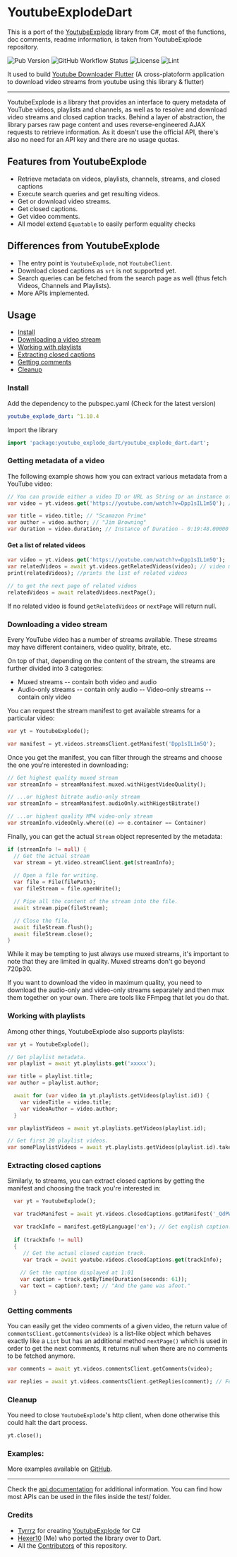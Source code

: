 # YoutubeExplodeDart
This is a port of the [YoutubeExplode] library from C#, most of the functions, doc comments, readme information, is taken from YoutubeExplode repository.

![Pub Version](https://img.shields.io/pub/v/youtube_explode_dart)
![GitHub Workflow Status](https://img.shields.io/github/actions/workflow/status/Hexer10/youtube_explode_dart/dart.yml?branch=master)
![License](https://img.shields.io/github/license/Hexer10/youtube_explode_dart)
![Lint](https://img.shields.io/badge/style-lint-4BC0F5.svg)

It used to build [Youtube Downloader Flutter](https://github.com/Hexer10/youtube_downloader_flutter) (A cross-platoform application to download video streams from youtube using this library & flutter)

---

YoutubeExplode is a library that provides an interface to query metadata of YouTube videos, playlists and channels, as well as to resolve and download video streams and closed caption tracks. Behind a layer of abstraction, the library parses raw page content and uses reverse-engineered AJAX requests to retrieve information. As it doesn't use the official API, there's also no need for an API key and there are no usage quotas.

## Features from YoutubeExplode

- Retrieve metadata on videos, playlists, channels, streams, and closed captions
- Execute search queries and get resulting videos.
- Get or download video streams.
- Get closed captions.
- Get video comments.
- All model extend `Equatable` to easily perform equality checks 

## Differences from YoutubeExplode

- The entry point is `YoutubeExplode`, not `YoutubeClient`.
- Download closed captions as `srt` is not supported yet.
- Search queries can be fetched from the search page as well (thus fetch Videos, Channels and Playlists).
- More APIs implemented.

## Usage
- [Install](#install)
- [Downloading a video stream](#downloading-a-video-stream)
- [Working with playlists](#working-with-playlists)
- [Extracting closed captions](#extracting-closed-captions)
- [Getting comments](#getting-comments)
- [Cleanup](#cleanup)

### Install

Add the dependency to the pubspec.yaml (Check for the latest version)
```yaml
youtube_explode_dart: ^1.10.4
```

Import the library
```dart
import 'package:youtube_explode_dart/youtube_explode_dart.dart';
```

### Getting metadata of a video
 The following example shows how you can extract various metadata from a YouTube video:

```dart
// You can provide either a video ID or URL as String or an instance of `VideoId`.
var video = yt.videos.get('https://youtube.com/watch?v=Dpp1sIL1m5Q'); // Returns a Video instance.

var title = video.title; // "Scamazon Prime"
var author = video.author; // "Jim Browning"
var duration = video.duration; // Instance of Duration - 0:19:48.00000
```

#### Get a list of related videos
```dart
var video = yt.videos.get('https://youtube.com/watch?v=Dpp1sIL1m5Q');
var relatedVideos = await yt.videos.getRelatedVideos(video); // video must be a Video instance.
print(relatedVideos); //prints the list of related videos

// to get the next page of related videos
relatedVideos = await relatedVideos.nextPage();
```

If no related video is found `getRelatedVideos` or `nextPage` will return null.

### Downloading a video stream
Every YouTube video has a number of streams available. These streams may have different containers, video quality, bitrate, etc.

On top of that, depending on the content of the stream, the streams are further divided into 3 categories:
- Muxed streams -- contain both video and audio
- Audio-only streams -- contain only audio
-- Video-only streams -- contain only video

You can request the stream manifest to get available streams for a particular video:


```dart
var yt = YoutubeExplode();

var manifest = yt.videos.streamsClient.getManifest('Dpp1sIL1m5Q');
```

Once you get the manifest, you can filter through the streams and choose the one you're interested in downloading:

```dart
// Get highest quality muxed stream
var streamInfo = streamManifest.muxed.withHigestVideoQuality();

// ...or highest bitrate audio-only stream
var streamInfo = streamManifest.audioOnly.withHigestBitrate()

// ...or highest quality MP4 video-only stream
var streamInfo.videoOnly.where((e) => e.container == Container)
```

Finally, you can get the actual `Stream` object represented by the metadata:

```dart
if (streamInfo != null) {
  // Get the actual stream
  var stream = yt.video.streamClient.get(streamInfo);
  
  // Open a file for writing.
  var file = File(filePath);
  var fileStream = file.openWrite();

  // Pipe all the content of the stream into the file.
  await stream.pipe(fileStream);

  // Close the file.
  await fileStream.flush();
  await fileStream.close();
}
```

While it may be tempting to just always use muxed streams, it's important to note that they are limited in quality. Muxed streams don't go beyond 720p30.

If you want to download the video in maximum quality, you need to download the audio-only and video-only streams separately and then mux them together on your own. There are tools like FFmpeg that let you do that.

### Working with playlists
Among other things, YoutubeExplode also supports playlists:
```dart
var yt = YoutubeExplode();

// Get playlist metadata.
var playlist = await yt.playlists.get('xxxxx');

var title = playlist.title;
var author = playlist.author;

  await for (var video in yt.playlists.getVideos(playlist.id)) {
    var videoTitle = video.title;
    var videoAuthor = video.author;
  }

var playlistVideos = await yt.playlists.getVideos(playlist.id);

// Get first 20 playlist videos.
var somePlaylistVideos = await yt.playlists.getVideos(playlist.id).take(20);
```

### Extracting closed captions
Similarly, to streams, you can extract closed captions by getting the manifest and choosing the track you're interested in:

```dart
  var yt = YoutubeExplode();

  var trackManifest = await yt.videos.closedCaptions.getManifest('_QdPW8JrYzQ')

  var trackInfo = manifest.getByLanguage('en'); // Get english caption.
  
  if (trackInfo != null)
  {
     // Get the actual closed caption track.
     var track = await youtube.videos.closedCaptions.get(trackInfo);
      
    // Get the caption displayed at 1:01
    var caption = track.getByTime(Duration(seconds: 61));
    var text = caption?.text; // "And the game was afoot."
  }
```

### Getting comments
You can easily get the video comments of a given video, the return value of `commentsClient.getComments(video)` is a list-like object which behaves exactly like a `List` but has an additional method `nextPage()` which is used in order to get the next comments, it returns null when there are no comments to be fetched anymore.

```dart
var comments = await yt.videos.commentsClient.getComments(video);

var replies = await yt.videos.commentsClient.getReplies(comment); // Fetch the comment replies 
```


### Cleanup
You need to close `YoutubeExplode`'s http client, when done otherwise this could halt the dart process.


```dart
yt.close();
```

### Examples:

More examples available on [GitHub][Examples].

---


Check the [api documentation][API] for additional information.
You can find how most APIs can be used in the files inside the test/ folder. 

### Credits

- [Tyrrrz] for creating [YoutubeExplode] for C#
- [Hexer10] (Me) who ported the library over to Dart.
- All the [Contributors] of this repository.

[YoutubeExplode]: https://github.com/Tyrrrz/YoutubeExplode/
[API]: https://pub.dev/documentation/youtube_explode_dart/latest/youtube_explode/youtube_explode-library.html
[Examples]: https://github.com/Hexer10/youtube_explode_dart/tree/master/example
[Tyrrrz]: https://github.com/Tyrrrz/
[Hexer10]: https://github.com/Hexer10/
[Contributors]: https://github.com/Hexer10/youtube_explode_dart/graphs/contributors
